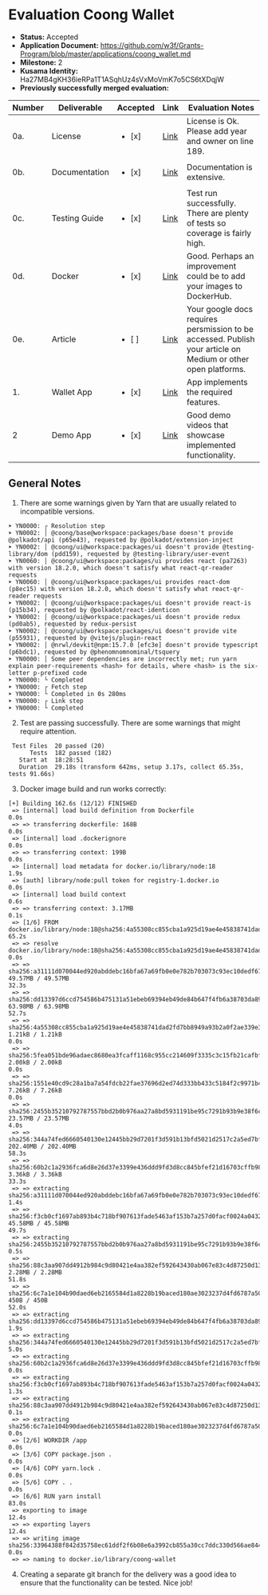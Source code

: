 # Evaluation Coong Wallet

- **Status:** Accepted
- **Application Document:** https://github.com/w3f/Grants-Program/blob/master/applications/coong_wallet.md
- **Milestone:** 2
- **Kusama Identity:** Ha27MB4gKH36ieRPa1T1ASqhUz4sVxMoVmK7o5CS6tXDqjW
- **Previously successfully merged evaluation:**

| Number | Deliverable   | Accepted               | Link                                                                                                     | Evaluation Notes                                                                                              |
| ------ | ------------- | ---------------------- | -------------------------------------------------------------------------------------------------------- | ------------------------------------------------------------------------------------------------------------- |
| 0a.    | License       | <ul><li>[x] </li></ul> | [Link](https://github.com/CoongCrafts/coong-wallet/blob/w3f-milestone-2/LICENSE)                         | License is Ok. Please add year and owner on line 189.                                                         |
| 0b.    | Documentation | <ul><li>[x] </li></ul> | [Link](https://github.com/CoongCrafts/coong-wallet/blob/w3f-milestone-2/README.md)                       | Documentation is extensive.                                                                                   |
| 0c.    | Testing Guide | <ul><li>[x] </li></ul> | [Link](https://github.com/CoongCrafts/coong-wallet/tree/w3f-milestone-2#how-to-run-tests)                | Test run successfully. There are plenty of tests so coverage is fairly high.                                  |
| 0d.    | Docker        | <ul><li>[x] </li></ul> | [Link](https://github.com/CoongCrafts/coong-wallet/blob/w3f-milestone-2/Dockerfile)                      | Good. Perhaps an improvement could be to add your images to DockerHub.                                        |
| 0e.    | Article       | <ul><li>[ ] </li></ul> | [Link](https://docs.google.com/document/d/1nZUzetDZvLReof3easrRvR5HQSpjags-XShYj55gJEo/edit?usp=sharing) | Your google docs requires persmission to be accessed. Publish your article on Medium or other open platforms. |
| 1.     | Wallet App    | <ul><li>[x] </li></ul> | [Link](https://dapp.coongwallet.io/)                                                                     | App implements the required features.                                                                         |
| 2      | Demo App      | <ul><li>[x] </li></ul> | [Link](https://www.youtube.com/watch?v=9fIcAlpx_UI)                                                      | Good demo videos that showcase implemented functionality.                                                     |

## General Notes

1. There are some warnings given by Yarn that are usually related to incompatible versions.

```
➤ YN0000: ┌ Resolution step
➤ YN0002: │ @coong/base@workspace:packages/base doesn't provide @polkadot/api (p65e43), requested by @polkadot/extension-inject
➤ YN0002: │ @coong/ui@workspace:packages/ui doesn't provide @testing-library/dom (pdd159), requested by @testing-library/user-event
➤ YN0060: │ @coong/ui@workspace:packages/ui provides react (pa7263) with version 18.2.0, which doesn't satisfy what react-qr-reader requests
➤ YN0060: │ @coong/ui@workspace:packages/ui provides react-dom (p8ec15) with version 18.2.0, which doesn't satisfy what react-qr-reader requests
➤ YN0002: │ @coong/ui@workspace:packages/ui doesn't provide react-is (p15b34), requested by @polkadot/react-identicon
➤ YN0002: │ @coong/ui@workspace:packages/ui doesn't provide redux (pd0ab5), requested by redux-persist
➤ YN0002: │ @coong/ui@workspace:packages/ui doesn't provide vite (p55931), requested by @vitejs/plugin-react
➤ YN0002: │ @nrwl/devkit@npm:15.7.0 [efc3e] doesn't provide typescript (p6bdc1), requested by @phenomnomnominal/tsquery
➤ YN0000: │ Some peer dependencies are incorrectly met; run yarn explain peer-requirements <hash> for details, where <hash> is the six-letter p-prefixed code
➤ YN0000: └ Completed
➤ YN0000: ┌ Fetch step
➤ YN0000: └ Completed in 0s 280ms
➤ YN0000: ┌ Link step
➤ YN0000: └ Completed
```

2. Test are passing successfully. There are some warnings that might require attention.

```
 Test Files  20 passed (20)
      Tests  182 passed (182)
   Start at  18:28:51
   Duration  29.18s (transform 642ms, setup 3.17s, collect 65.35s, tests 91.66s)
```

3. Docker image build and run works correctly:

```
[+] Building 162.6s (12/12) FINISHED
 => [internal] load build definition from Dockerfile                                                                                                                                                0.0s
 => => transferring dockerfile: 168B                                                                                                                                                                0.0s
 => [internal] load .dockerignore                                                                                                                                                                   0.0s
 => => transferring context: 199B                                                                                                                                                                   0.0s
 => [internal] load metadata for docker.io/library/node:18                                                                                                                                          1.9s
 => [auth] library/node:pull token for registry-1.docker.io                                                                                                                                         0.0s
 => [internal] load build context                                                                                                                                                                   0.6s
 => => transferring context: 3.17MB                                                                                                                                                                 0.1s
 => [1/6] FROM docker.io/library/node:18@sha256:4a55308cc855cba1a925d19ae4e45838741dad2fd7bb8949a93b2a0f2ae339e3                                                                                   65.2s
 => => resolve docker.io/library/node:18@sha256:4a55308cc855cba1a925d19ae4e45838741dad2fd7bb8949a93b2a0f2ae339e3                                                                                    0.0s
 => => sha256:a31111d070044ed920abddebc16bfa67a69fb0e0e782b703073c93ec10dedf67 49.57MB / 49.57MB                                                                                                   32.3s
 => => sha256:dd13397d6ccd754586b475131a51ebeb69394eb49de84b647f4fb6a38703da89 63.98MB / 63.98MB                                                                                                   52.7s
 => => sha256:4a55308cc855cba1a925d19ae4e45838741dad2fd7bb8949a93b2a0f2ae339e3 1.21kB / 1.21kB                                                                                                      0.0s
 => => sha256:5fea051bde96adaec8680ea3fcaff1168c955cc214609f3335c3c15fb21cafbf 2.00kB / 2.00kB                                                                                                      0.0s
 => => sha256:1551e40cd9c28a1ba7a54fdcb22fae37696d2ed74d333bb433c5184f2c9971b4 7.26kB / 7.26kB                                                                                                      0.0s
 => => sha256:2455b35210792787557bbd2b0b976aa27a8bd5931191be95c7291b93b9e38f6c 23.57MB / 23.57MB                                                                                                    4.0s
 => => sha256:344a74fed6660540130e12445bb29d7201f3d591b13bfd5021d2517c2a5ed7bf 202.40MB / 202.40MB                                                                                                 58.3s
 => => sha256:60b2c1a2936fca6d8e26d37e3399e436ddd9fd3d8cc845bfef21d16703cffb98 3.36kB / 3.36kB                                                                                                     33.3s
 => => extracting sha256:a31111d070044ed920abddebc16bfa67a69fb0e0e782b703073c93ec10dedf67                                                                                                           1.4s
 => => sha256:f3cb0cf1697ab893b4c718bf907613fade5463af153b7a257d0facf0024a0432 45.58MB / 45.58MB                                                                                                   49.7s
 => => extracting sha256:2455b35210792787557bbd2b0b976aa27a8bd5931191be95c7291b93b9e38f6c                                                                                                           0.5s
 => => sha256:88c3aa907dd4912b984c9d80421e4aa382ef592643430ab067e83c4d87250d13 2.28MB / 2.28MB                                                                                                     51.8s
 => => sha256:6c7a1e104b90daed6eb2165584d1a8228b19baced180ae3023237d4fd6787a50 450B / 450B                                                                                                         52.0s
 => => extracting sha256:dd13397d6ccd754586b475131a51ebeb69394eb49de84b647f4fb6a38703da89                                                                                                           1.9s
 => => extracting sha256:344a74fed6660540130e12445bb29d7201f3d591b13bfd5021d2517c2a5ed7bf                                                                                                           5.0s
 => => extracting sha256:60b2c1a2936fca6d8e26d37e3399e436ddd9fd3d8cc845bfef21d16703cffb98                                                                                                           0.0s
 => => extracting sha256:f3cb0cf1697ab893b4c718bf907613fade5463af153b7a257d0facf0024a0432                                                                                                           1.3s
 => => extracting sha256:88c3aa907dd4912b984c9d80421e4aa382ef592643430ab067e83c4d87250d13                                                                                                           0.1s
 => => extracting sha256:6c7a1e104b90daed6eb2165584d1a8228b19baced180ae3023237d4fd6787a50                                                                                                           0.0s
 => [2/6] WORKDIR /app                                                                                                                                                                              0.0s
 => [3/6] COPY package.json .                                                                                                                                                                       0.0s
 => [4/6] COPY yarn.lock .                                                                                                                                                                          0.0s
 => [5/6] COPY . .                                                                                                                                                                                  0.0s
 => [6/6] RUN yarn install                                                                                                                                                                         83.0s
 => exporting to image                                                                                                                                                                             12.4s
 => => exporting layers                                                                                                                                                                            12.4s
 => => writing image sha256:33964388f842d35758ec61ddf2f6b08e6a3992cb855a30cc7ddc330d566ae844                                                                                                        0.0s
 => => naming to docker.io/library/coong-wallet
```

4. Creating a separate git branch for the delivery was a good idea to ensure that the functionality can be tested. Nice job!
